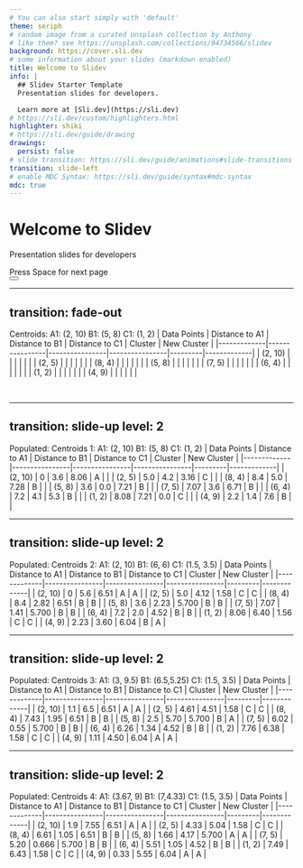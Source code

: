 ```yaml
---
# You can also start simply with 'default'
theme: seriph
# random image from a curated Unsplash collection by Anthony
# like them? see https://unsplash.com/collections/94734566/slidev
background: https://cover.sli.dev
# some information about your slides (markdown enabled)
title: Welcome to Slidev
info: |
  ## Slidev Starter Template
  Presentation slides for developers.

  Learn more at [Sli.dev](https://sli.dev)
# https://sli.dev/custom/highlighters.html
highlighter: shiki
# https://sli.dev/guide/drawing
drawings:
  persist: false
# slide transition: https://sli.dev/guide/animations#slide-transitions
transition: slide-left
# enable MDC Syntax: https://sli.dev/guide/syntax#mdc-syntax
mdc: true
---
```


# Welcome to Slidev

Presentation slides for developers

<div class="pt-12">
  <span @click="$slidev.nav.next" class="px-2 py-1 rounded cursor-pointer" hover="bg-white bg-opacity-10">
    Press Space for next page <carbon:arrow-right class="inline"/>
  </span>
</div>

<div class="abs-br m-6 flex gap-2">
  <button @click="$slidev.nav.openInEditor()" title="Open in Editor" class="text-xl slidev-icon-btn opacity-50 !border-none !hover:text-white">
    <carbon:edit />
  </button>
  <a href="https://github.com/slidevjs/slidev" target="_blank" alt="GitHub" title="Open in GitHub"
    class="text-xl slidev-icon-btn opacity-50 !border-none !hover:text-white">
    <carbon-logo-github />
  </a>
</div>

<!--
The last comment block of each slide will be treated as slide notes. It will be visible and editable in Presenter Mode along with the slide. [Read more in the docs](https://sli.dev/guide/syntax.html#notes)
-->

---
transition: fade-out
---
Centroids: A1: (2, 10) B1: (5, 8) C1: (1, 2)
| Data Points | Distance to A1 | Distance to B1 | Distance to C1 | Cluster | New Cluster |
|-------------|----------------|----------------|----------------|---------|-------------|
| (2, 10)     |                |                |                |         |             |
| (2, 5)      |                |                |                |         |             |
| (8, 4)      |                |                |                |         |             |
| (5, 8)      |                |                |                |         |             |
| (7, 5)      |                |                |                |         |             |
| (6, 4)      |                |                |                |         |             |
| (1, 2)      |                |                |                |         |             |
| (4, 9)      |                |                |                |         |             |

<br/>

---
transition: slide-up
level: 2
---
Populated: Centroids 1: A1: (2, 10) B1: (5, 8) C1: (1, 2)
| Data Points | Distance to A1 | Distance to B1 | Distance to C1 | Cluster | New Cluster |
|-------------|----------------|----------------|----------------|---------|-------------|
| (2, 10)     |      0          |   3.6             |     8.06           |    A     |             |
| (2, 5)      |      5.0          |        4.2        |         3.16       |   C      |             |
| (8, 4)      |       8.4         |           5.0     |       7.28        |     B    |             |
| (5, 8)      |    3.6            |       0.0         |       7.21        |     B    |             |
| (7, 5)      |        7.07        |       3.6         |            6.71    |   B      |             |
| (6, 4)      |        7.2        |        4.1        |           5.3     |     B    |             |
| (1, 2)      |        8.08        |       7.21         |       0.0         |     C    |             |
| (4, 9)      |    2.2            |        1.4        |         7.6       |    B     |             |


---
transition: slide-up
level: 2
---
Populated: Centroids 2: A1: (2, 10) B1: (6, 6) C1: (1.5, 3.5)
| Data Points | Distance to A1 | Distance to B1 | Distance to C1 | Cluster | New Cluster |
|-------------|----------------|----------------|----------------|---------|-------------|
| (2, 10)     |      0          |   5.6             |     6.51           |    A     |        A     |
| (2, 5)      |      5.0          |        4.12       |         1.58       |   C      |     C        |
| (8, 4)      |       8.4         |           2.82     |       6.51       |     B    |      B       |
| (5, 8)      |    3.6            |       2.23        |       5.700      |     B    |        B     |
| (7, 5)      |        7.07        |       1.41        |            5.700   |   B      |      B       |
| (6, 4)      |        7.2        |        2.0       |           4.52    |     B    |         B    |
| (1, 2)      |        8.06        |       6.40         |       1.56        |     C    |      C       |
| (4, 9)      |    2.23           |        3.60      |         6.04      |    B     |         A    |


---
transition: slide-up
level: 2
---
Populated: Centroids 3: A1: (3, 9.5) B1: (6.5,5.25) C1: (1.5, 3.5)
| Data Points | Distance to A1 | Distance to B1 | Distance to C1 | Cluster | New Cluster |
|-------------|----------------|----------------|----------------|---------|-------------|
| (2, 10)     |      1.1          |   6.5             |     6.51           |    A     |   A          |
| (2, 5)      |      4.61         |        4.51      |         1.58       |   C      |        C    |
| (8, 4)      |       7.43         |           1.95     |       6.51       |     B    |   B        |
| (5, 8)      |    2.5         |       5.70        |       5.700      |     B    |         A   |
| (7, 5)      |        6.02        |       0.55        |            5.700   |   B      |     B       |
| (6, 4)      |        6.26       |        1.34       |           4.52    |     B    |       B     |
| (1, 2)      |        7.76       |       6.38         |       1.58        |     C    |     C       |
| (4, 9)      |    1.11        |        4.50      |         6.04      |    A     |         A    |


---
transition: slide-up
level: 2
---
Populated: Centroids 4: A1: (3.67, 9) B1: (7,4.33) C1: (1.5, 3.5)
| Data Points | Distance to A1 | Distance to B1 | Distance to C1 | Cluster | New Cluster |
|-------------|----------------|----------------|----------------|---------|-------------|
| (2, 10)     |      1.9          |   7.55             |     6.51           |    A    |   A          |
| (2, 5)      |      4.33        |        5.04      |         1.58       |   C      |      C     |
| (8, 4)      |       6.61        |           1.05     |       6.51       |     B    |     B      |
| (5, 8)      |    1.66        |       4.17       |       5.700      |     A    |       A     |
| (7, 5)      |        5.20       |       0.666        |            5.700   |   B      |    B        |
| (6, 4)      |        5.51       |        1.05       |           4.52    |     B    |     B       |
| (1, 2)      |        7.49      |       6.43         |       1.58        |     C    |     C       |
| (4, 9)      |    0.33       |        5.55     |         6.04      |    A     |         A    |